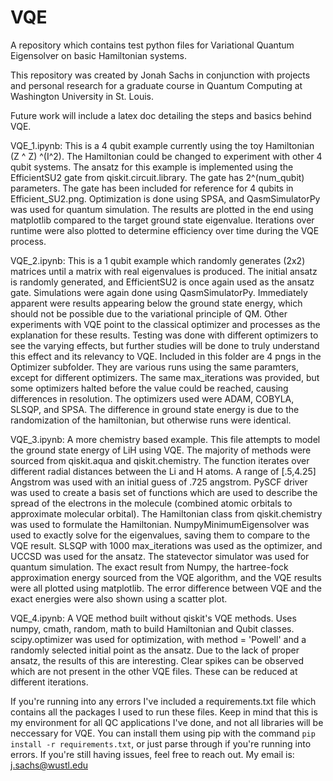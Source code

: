 # VQE
A repository which contains test python files for Variational Quantum Eigensolver on basic Hamiltonian systems. 

This repository was created by Jonah Sachs in conjunction with projects and personal research for a graduate course in Quantum Computing at Washington University in St. Louis.

Future work will include a latex doc detailing the steps and basics behind VQE.


VQE_1.ipynb:
This is a 4 qubit example currently using the toy Hamiltonian (Z ^ Z) ^(I^2). The Hamiltonian could be changed to experiment with other 4 qubit systems. The ansatz for this example is implemented using the EfficientSU2 gate from qiskit.circuit.library. The gate has 2^(num_qubit) parameters. The gate has been included for reference for 4 qubits in Efficient_SU2.png. Optimization is done using SPSA, and QasmSimulatorPy was used for quantum simulation. The results are plotted in the end using matplotlib compared to the target ground state eigenvalue. Iterations over runtime were also plotted to determine efficiency over time during the VQE process.



VQE_2.ipynb:
This is a 1 qubit example which randomly generates (2x2) matrices until a matrix with real eigenvalues is produced. The initial ansatz is randomly generated, and EfficientSU2 is once again used as the ansatz gate. Simulations were again done using QasmSimulatorPy. Immediately apparent were results appearing below the ground state energy, which should not be possible due to the variational principle of QM. Other experiments with VQE point to the classical optimizer and processes as the explanation for these results. Testing was done with different optimizers to see the varying effects, but further studies will be done to truly understand this effect and its relevancy to VQE. Included in this folder are 4 pngs in the Optimizer subfolder. They are various runs using the same paramters, except for different optimizers. The same max_iterations was provided, but some optimizers halted before the value could be reached, causing differences in resolution. The optimizers used were ADAM, COBYLA, SLSQP, and SPSA. The difference in ground state energy is due to the randomization of the hamiltonian, but otherwise runs were identical.



VQE_3.ipynb: 
A more chemistry based example. This file attempts to model the ground state energy of LiH using VQE. The majority of methods were sourced from qiskit.aqua and qiskit.chemistry. The function iterates over different radial distances between the Li and H atoms. A range of [.5,4.25] Angstrom was used with an initial guess of .725 angstrom. PySCF driver was used to create a basis set of functions which are used to describe the spread of the electrons in the molecule (combined atomic orbitals to approximate molecular orbital). The Hamiltonian class from qiskit.chemistry was used to formulate the Hamiltonian. NumpyMinimumEigensolver was used to exactly solve for the eigenvalues, saving them to compare to the VQE result. SLSQP with 1000 max_iterations was used as the optimizer, and UCCSD was used for the ansatz. The statevector simulator was used for quantum simulation. The exact result from Numpy, the hartree-fock approximation energy sourced from the VQE algorithm, and the VQE results were all plotted using matplotlib. The error difference between VQE and the exact energies were also shown using a scatter plot.



VQE_4.ipynb:
A VQE method built without qiskit's VQE methods. Uses numpy, cmath, random, math to build Hamiltonian and Qubit classes. scipy.optimizer was used for optimization, with method = 'Powell' and a randomly selected initial point as the ansatz. Due to the lack of proper ansatz, the results of this are interesting. Clear spikes can be observed which are not present in the other VQE files. These can be reduced at different iterations.  


If you're running into any errors I've included a requirements.txt file which contains all the packages I used to run these files. Keep in mind that this is my environment for all QC applications I've done, and not all libraries will be neccessary for VQE. You can install them using pip with the command `pip install -r requirements.txt`, or just parse through if you're running into errors. If you're still having issues, feel free to reach out. My email is:
j.sachs@wustl.edu






